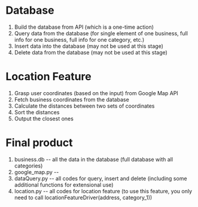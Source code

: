 # Database  
1. Build the database from API (which is a one-time action)
2. Query data from the database (for single element of one business, full info for one business, full info for one category, etc.)  
3. Insert data into the database (may not be used at this stage)  
4. Delete data from the database (may not be used at this stage)  

# Location Feature  
1. Grasp user coordinates (based on the input) from Google Map API  
2. Fetch business coordinates from the database  
3. Calculate the distances between two sets of coordinates  
4. Sort the distances  
5. Output the closest ones  

# Final product  
1. business.db -- all the data in the database (full database with all categories)  
2. google_map.py --  
3. dataQuery.py -- all codes for query, insert and delete (including some additional functions for extensional use)  
4. location.py -- all codes for location feature (to use this feature, you only need to call locationFeatureDriver(address, category_1))  
